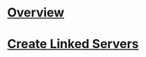 # [Overview](linked-servers-database-engine.md)  
# [Create Linked Servers](create-linked-servers-sql-server-database-engine.md)  
